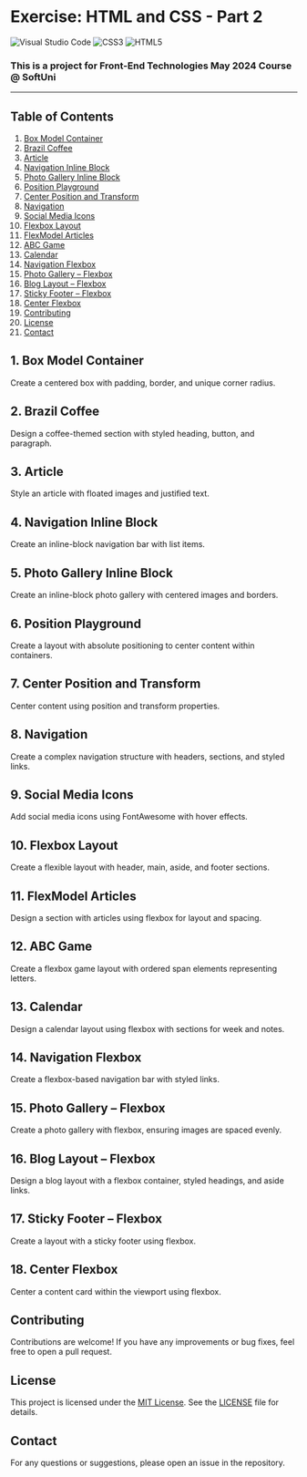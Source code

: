 # Exercise: HTML and CSS - Part 2

![Visual Studio Code](https://img.shields.io/badge/Visual_Studio_Code-0078D4?style=for-the-badge&logo=visual%20studio%20code&logoColor=white)
![CSS3](https://img.shields.io/badge/CSS3-1572B6?style=for-the-badge&logo=css3&logoColor=white)
![HTML5](https://img.shields.io/badge/HTML5-E34F26?style=for-the-badge&logo=html5&logoColor=white)
### This is a project for Front-End Technologies May 2024 Course @ SoftUni
---
## Table of Contents
1. [Box Model Container](#1-box-model-container)
2. [Brazil Coffee](#2-brazil-coffee)
3. [Article](#3-article)
4. [Navigation Inline Block](#4-navigation-inline-block)
5. [Photo Gallery Inline Block](#5-photo-gallery-inline-block)
6. [Position Playground](#6-position-playground)
7. [Center Position and Transform](#7-center-position-and-transform)
8. [Navigation](#8-navigation)
9. [Social Media Icons](#9-social-media-icons)
10. [Flexbox Layout](#10-flexbox-layout)
11. [FlexModel Articles](#11-flexmodel-articles)
12. [ABC Game](#12-abc-game)
13. [Calendar](#13-calendar)
14. [Navigation Flexbox](#14-navigation-flexbox)
15. [Photo Gallery – Flexbox](#15-photo-gallery-–-flexbox)
16. [Blog Layout – Flexbox](#16-blog-layout-–-flexbox)
17. [Sticky Footer – Flexbox](#17-sticky-footer-–-flexbox)
18. [Center Flexbox](#18-center-flexbox)
19. [Contributing](#Contributing)
20. [License](#License)
21. [Contact](#Contact)

## 1. Box Model Container
Create a centered box with padding, border, and unique corner radius.

## 2. Brazil Coffee
Design a coffee-themed section with styled heading, button, and paragraph.

## 3. Article
Style an article with floated images and justified text.

## 4. Navigation Inline Block
Create an inline-block navigation bar with list items.

## 5. Photo Gallery Inline Block
Create an inline-block photo gallery with centered images and borders.

## 6. Position Playground
Create a layout with absolute positioning to center content within containers.

## 7. Center Position and Transform
Center content using position and transform properties.

## 8. Navigation
Create a complex navigation structure with headers, sections, and styled links.

## 9. Social Media Icons
Add social media icons using FontAwesome with hover effects.

## 10. Flexbox Layout
Create a flexible layout with header, main, aside, and footer sections.

## 11. FlexModel Articles
Design a section with articles using flexbox for layout and spacing.

## 12. ABC Game
Create a flexbox game layout with ordered span elements representing letters.

## 13. Calendar
Design a calendar layout using flexbox with sections for week and notes.

## 14. Navigation Flexbox
Create a flexbox-based navigation bar with styled links.

## 15. Photo Gallery – Flexbox
Create a photo gallery with flexbox, ensuring images are spaced evenly.

## 16. Blog Layout – Flexbox
Design a blog layout with a flexbox container, styled headings, and aside links.

## 17. Sticky Footer – Flexbox
Create a layout with a sticky footer using flexbox.

## 18. Center Flexbox
Center a content card within the viewport using flexbox.

## Contributing
Contributions are welcome! If you have any improvements or bug fixes, feel free to open a pull request.

## License
This project is licensed under the [MIT License](LICENSE). See the [LICENSE](LICENSE) file for details.

## Contact
For any questions or suggestions, please open an issue in the repository.
